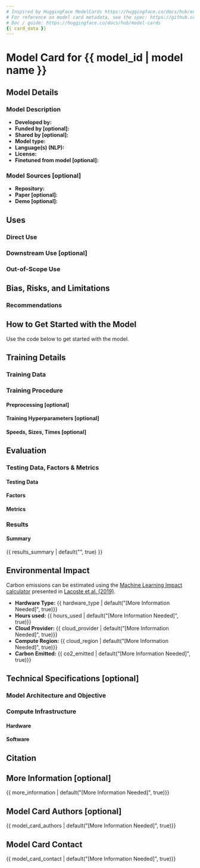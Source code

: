 ```yaml
---
# Inspired by HuggingFace ModelCards https://huggingface.co/docs/hub/en/model-cards
# For reference on model card metadata, see the spec: https://github.com/huggingface/hub-docs/blob/main/modelcard.md?plain=1
# Doc / guide: https://huggingface.co/docs/hub/model-cards
{{ card_data }}
---
```


# Model Card for {{ model_id | model name }}

<!-- Provide a quick summary of what the model is/does. -->


## Model Details

### Model Description

<!-- Provide a longer summary of what this model is. -->

- **Developed by:** 
- **Funded by [optional]:** 
- **Shared by [optional]:** 
- **Model type:** 
- **Language(s) (NLP):** 
- **License:** 
- **Finetuned from model [optional]:** 

### Model Sources [optional]

<!-- Provide the basic links for the model. -->

- **Repository:** 
- **Paper [optional]:** 
- **Demo [optional]:** 

## Uses

<!-- Address questions around how the model is intended to be used, including the foreseeable users of the model and those affected by the model. -->

### Direct Use

<!-- This section is for the model use without fine-tuning or plugging into a larger ecosystem/app. -->


### Downstream Use [optional]

<!-- This section is for the model use when fine-tuned for a task, or when plugged into a larger ecosystem/app -->


### Out-of-Scope Use

<!-- This section addresses misuse, malicious use, and uses that the model will not work well for. -->


## Bias, Risks, and Limitations

<!-- This section is meant to convey both technical and sociotechnical limitations. -->


### Recommendations

<!-- This section is meant to convey recommendations with respect to the bias, risk, and technical limitations. -->


## How to Get Started with the Model

Use the code below to get started with the model.


## Training Details

### Training Data

<!-- This should link to a Dataset Card, perhaps with a short stub of information on what the training data is all about as well as documentation related to data pre-processing or additional filtering. -->


### Training Procedure

<!-- This relates heavily to the Technical Specifications. Content here should link to that section when it is relevant to the training procedure. -->

#### Preprocessing [optional]



#### Training Hyperparameters  [optional]




#### Speeds, Sizes, Times [optional]

<!-- This section provides information about throughput, start/end time, checkpoint size if relevant, etc. -->


## Evaluation

<!-- This section describes the evaluation protocols and provides the results. -->

### Testing Data, Factors & Metrics

#### Testing Data

<!-- This should link to a Dataset Card if possible. -->


#### Factors

<!-- These are the things the evaluation is disaggregating by, e.g., subpopulations or domains. -->


#### Metrics

<!-- These are the evaluation metrics being used, ideally with a description of why. -->


### Results


#### Summary

{{ results_summary | default("", true) }}

## Environmental Impact

<!-- Total emissions (in grams of CO2eq) and additional considerations, such as electricity usage, go here. Edit the suggested text below accordingly -->

Carbon emissions can be estimated using the [Machine Learning Impact calculator](https://mlco2.github.io/impact#compute) presented in [Lacoste et al. (2019)](https://arxiv.org/abs/1910.09700).

- **Hardware Type:** {{ hardware_type | default("[More Information Needed]", true)}}
- **Hours used:** {{ hours_used | default("[More Information Needed]", true)}}
- **Cloud Provider:** {{ cloud_provider | default("[More Information Needed]", true)}}
- **Compute Region:** {{ cloud_region | default("[More Information Needed]", true)}}
- **Carbon Emitted:** {{ co2_emitted | default("[More Information Needed]", true)}}

## Technical Specifications [optional]

### Model Architecture and Objective


### Compute Infrastructure


#### Hardware


#### Software


## Citation 

<!-- If there is a paper or blog post introducing the model, the APA and Bibtex information for that should go in this section. -->



## More Information [optional]

{{ more_information | default("[More Information Needed]", true)}}

## Model Card Authors [optional]

{{ model_card_authors | default("[More Information Needed]", true)}}

## Model Card Contact

{{ model_card_contact | default("[More Information Needed]", true)}}
